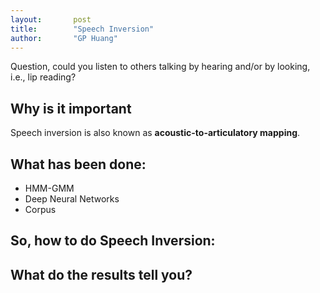 ```yaml
---
layout:       post
title:        "Speech Inversion"
author:       "GP Huang"
---
```


<p class="lead">Question, could you listen to others talking by hearing and/or by looking, i.e., lip reading?</p>

## Why is it important

Speech inversion is also known as **acoustic-to-articulatory mapping**.

## What has been done:
- HMM-GMM
- Deep Neural Networks
- Corpus

## So, how to do Speech Inversion:

## What do the results tell you?
